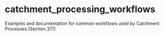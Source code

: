 # catchment_processing_workflows
Examples and documentation for common workflows used by Catchment Processes (Section 317)
